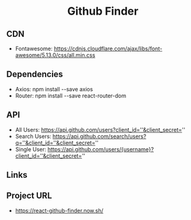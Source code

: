 <h1 align="center">Github Finder</h1>

## CDN

- Fontawesome: https://cdnjs.cloudflare.com/ajax/libs/font-awesome/5.13.0/css/all.min.css

## Dependencies

- Axios: npm install --save axios
- Router: npm install --save react-router-dom

## API

- All Users: https://api.github.com/users?client_id=''&client_secret=''
- Search Users: https://api.github.com/search/users?q=''&client_id=''&client_secret=''
- Single User: https://api.github.com/users/{username}?client_id=''&client_secret=''

## Links

## Project URL

- https://react-github-finder.now.sh/

